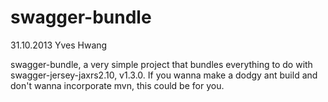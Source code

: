 swagger-bundle
==============
31.10.2013
Yves Hwang

swagger-bundle, a very simple project that bundles everything to do with swagger-jersey-jaxrs2.10, v1.3.0. If you wanna make a dodgy ant build and don't wanna incorporate mvn, this could be for you.
